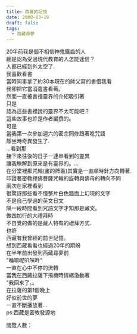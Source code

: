 ```yaml
---
title: 西藏的記憶
date: 2008-03-19
draft: false
tags:
  - 西藏尋夢
---
```

20年前我是個不相信神鬼鐵齒的人  
總是認為受過現代教育的人怎能迷信？  
人都已經到外太空了.  
我喜歡看書  
當時同事拿了約30本現在的師父寫的書借我看  
我卻把它當消遣書看著。  
然而一直被書𥚃靈界的介紹吸引著  
只是  
認為這些書裡說的靈界不太可能吧？  
這些故事也許是作者編撰的。  
可是  
當我第一次參加週六的密宗同修跟著唸咒語  
靜坐時奇異發生了.  
…看到那  
接下來往後的日子一連串看到的靈異  
讓我瞭解到原來是有靈界的。...  
在分堂裡那咒輪(畫的牌匾)其實是一直順時針方向轉著.  
印證著密教𥚃佛菩薩咒輪的旋轉與佛母的轉向不同  
兩次在家裡看到  
很驚訝那些看不懂整片白色牆面上幻現的文字  
不是自己學過的英文日文  
隔一段時間看到咒語文字才知那是藏文。  
做四加行的大禮拜時  
不自覺的做的是藏人特有的禮拜方式.  
也許  
西藏有我曾經的前世記憶。  
想到西藏看看也經過20年的期盼  
在半年前出發到西藏尋夢前  
"𠹹嘛呢叭咪吽"  
一直在心中不停的流轉  
當我在西藏拉薩下飛機時情緒激動著  
"我回來了。。  
在拉薩的第1個晚上  
好似前世的夢  
一直不斷播放著...  
ps:西藏是密教發源地  

閱覽人數：